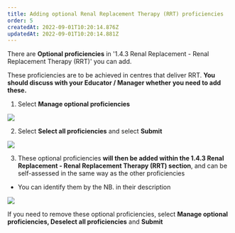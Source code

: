 ```yaml
---
title: Adding optional Renal Replacement Therapy (RRT) proficiencies​
order: 5
createdAt: 2022-09-01T10:20:14.876Z
updatedAt: 2022-09-01T10:20:14.881Z
---
```

There are **Optional proficiencies** in '1.4.3 Renal Replacement - Renal Replacement Therapy (RRT)' you can add. ​

These proficiencies are to be achieved in centres that deliver RRT. **You should discuss with your Educator / Manager whether you need to add these.​**

1. Select **Manage optional proficiencies​**

![](/img/l_self-assess-proficiencies_manage-optional_1.png)

2. Select **Select all proficiencies​** and select **Submit**

![](/img/l_self-assess-proficiencies_manage-optional_2.png)

3. These optional proficiencies **will then be added within the 1.4.3 Renal Replacement - Renal Replacement Therapy (RRT) section**, and can be self-assessed in the same way as the other proficiencies ​

* You can identify them by the NB. in their description

![](/img/l_self-assess-proficiencies_manage-optional_3.png)

 If you need to remove these optional proficiencies, select **Manage optional proficiencies​, Deselect all proficiencies** and **Submit**​